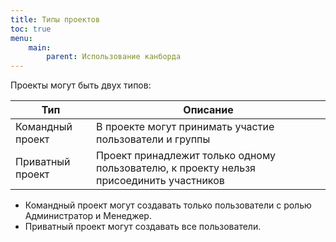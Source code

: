 ```yaml
---
title: Типы проектов
toc: true
menu:
    main:
        parent: Использование канборда
---
```


Проекты могут быть двух типов:

| Тип             | Описание                                                 |
|-----------------|----------------------------------------------------------|
| Командный проект| В проекте могут принимать участие пользователи и группы  |
| Приватный проект| Проект принадлежит только одному пользователю, к проекту нельзя присоединить участников|

-   Командный проект могут создавать только пользователи с ролью Администратор и Менеджер.
-   Приватный проект могут создавать все пользователи.
